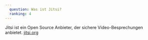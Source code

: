 ```yaml
---
  question: Was ist Jitsi?
  ranking: 4
---
```


Jitsi ist ein Open Source Anbieter, der sichere Video-Besprechungen anbietet. [jitsi.org](https://sichere-zuflucht.de/www.jitsi.org)
